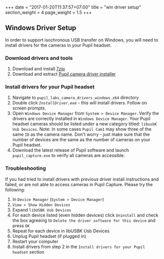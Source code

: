 +++
date = "2017-01-20T11:37:57+07:00"
title = "win driver setup"
section_weight = 4
page_weight = 1.5
+++

## Windows Driver Setup

In order to support isochronous USB transfer on Windows, you will need to install drivers for the cameras in your Pupil headset. 


### Download drivers and tools
1. Download and install [7zip](http://www.7-zip.org/download.html)
1. Download and extract [Pupil camera driver installer](https://drive.google.com/uc?export=download&id=0Byap58sXjMVfR0p4eW5KcXpfQjg)

### Install drivers for your Pupil headset

1. Navigate to `pupil_labs_camera_drivers_windows_x64` directory
1. Double click *`InstallDriver.exe`* - this will install drivers. Follow on screen prompts. 
1. Open `Windows Device Manager` from `System > Device Manager`. Verify the drivers are correctly installed in `Windows Device Manager`. Your Pupil headset cameras should be listed under a new category titled: `libusbK Usb Devices`. Note: In some cases `Pupil Cam1` may show three of the same `ID` as the camera name. Don't worry - just make sure that the number of devices are the same as the number of cameras on your Pupil headset.
1. Download the latest release of Pupil software and launch `pupil_capture.exe` to verify all cameras are accessible.

### Troubleshooting

If you had tried to install drivers with previous driver install instructions and failed, or are not able to access cameras in Pupil Capture. Please try the following:

1. In `Device Manager` (`System > Device Manager`)
1. `View > Show Hidden Devices` 
1. Expand `libUSBK Usb Devices`
1. For each device listed (even hidden devices) click `Uninstall` and check the box agreeing to `Delete the driver software for this device` and press `OK`
1. Repeat for each device in libUSBK Usb Devices
1. Unplug Pupil headset (if plugged in)
1. Restart your computer
1. Install drivers from step 2 in the `Install drivers for your Pupil headset` section